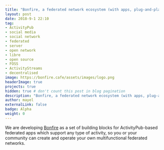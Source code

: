 ```yaml
---
title: "Bonfire, a federated network ecosystem (with apps, plug-and-play devices, and cloud services) "
layout: post
date: 2018-9-1 22:10
tag:
- ActivityPub
- social media
- social network
- federated
- server
- open network
- libre
- open source
- FOSS
- ActivityStreams
- decentralised
image: https://bonfire.cafe/assets/images/logo.png
headerImage: true
projects: true
hidden: true # don't count this post in blog pagination
description: "Bonfire, a federated network ecosystem (with apps, plug-and-play devices, and cloud services)" 
author: mayel
externalLink: false
badge: Alpha
weight: 0
---
```



We are developing [Bonfire](http://bonfire.cafe) as a set of building blocks for ActivityPub-based federated apps which support any type of activity, so you or your community can create and operate your own multifunctional federated networks.
